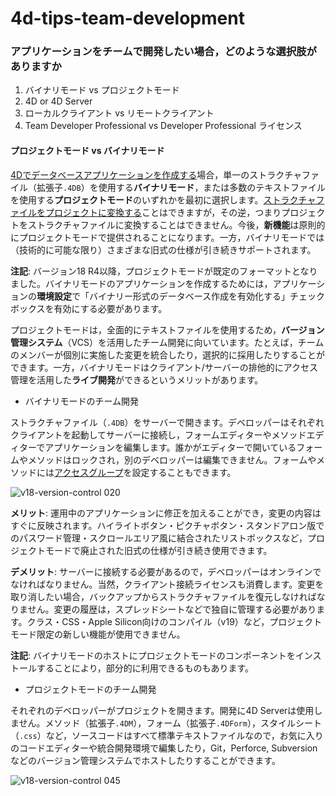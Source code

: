 # 4d-tips-team-development

### アプリケーションをチームで開発したい場合，どのような選択肢がありますか

1. バイナリモード vs プロジェクトモード
2. 4D or 4D Server
3. ローカルクライアント vs リモートクライアント
4. Team Developer Professional vs Developer Professional ライセンス

#### プロジェクトモード vs バイナリモード

[4Dでデータベースアプリケーションを作成する](https://doc.4d.com/4Dv18/4D/18/Creating-a-new-database.300-4575701.ja.html)場合，単一のストラクチャファイル（拡張子`.4DB`）を使用する**バイナリモード**，または多数のテキストファイルを使用する**プロジェクトモード**のいずれかを最初に選択します。[ストラクチャファイルをプロジェクトに変換する](https://doc.4d.com/4Dv18/4D/18/Converting-databases-to-projects.300-4606146.ja.html)ことはできますが，その逆，つまりプロジェクトをストラクチャファイルに変換することはできません。今後，**新機能**は原則的にプロジェクトモードで提供されることになります。一方，バイナリモードでは（技術的に可能な限り）さまざまな旧式の仕様が引き続きサポートされます。

**注記**: バージョン18 R4以降，プロジェクトモードが既定のフォーマットとなりました。バイナリモードのアプリケーションを作成するためには，アプリケーションの**環境設定**で「バイナリー形式のデータベース作成を有効化する」チェックボックスを有効にする必要があります。

プロジェクトモードは，全面的にテキストファイルを使用するため，**バージョン管理システム**（VCS）を活用したチーム開発に向いています。たとえば，チームのメンバーが個別に実施した変更を統合したり，選択的に採用したりすることができます。一方，バイナリモードはクライアント/サーバーの排他的にアクセス管理を活用した**ライブ開発**ができるというメリットがあります。

* バイナリモードのチーム開発

ストラクチャファイル（`.4DB`）をサーバーで開きます。デベロッパーはそれぞれクライアントを起動してサーバーに接続し，フォームエディターやメソッドエディターでアプリケーションを編集します。誰かがエディターで開いているフォームやメソッドはロックされ，別のデベロッパーは編集できません。フォームやメソッドには[アクセスグループ](https://doc.4d.com/4Dv18/4D/18/Assigning-a-group-to-database-objects.300-4575496.ja.html)を設定することもできます。

![v18-version-control 020](https://user-images.githubusercontent.com/1725068/110051746-c1cf7900-7d99-11eb-8009-a70cf76b3001.jpeg)

**メリット**: 運用中のアプリケーションに修正を加えることができ，変更の内容はすぐに反映されます。ハイライトボタン・ピクチャボタン・スタンドアロン版でのパスワード管理・スクロールエリア風に結合されたリストボックスなど，プロジェクトモードで廃止された旧式の仕様が引き続き使用できます。

**デメリット**: サーバーに接続する必要があるので，デベロッパーはオンラインでなければなりません。当然，クライアント接続ライセンスも消費します。変更を取り消したい場合，バックアップからストラクチャファイルを復元しなければなりません。変更の履歴は，スプレッドシートなどで独自に管理する必要があります。クラス・CSS・Apple Silicon向けのコンパイル（v19）など，プロジェクトモード限定の新しい機能が使用できません。

**注記**: バイナリモードのホストにプロジェクトモードのコンポーネントをインストールすることにより，部分的に利用できるものもあります。

* プロジェクトモードのチーム開発

それぞれのデベロッパーがプロジェクトを開きます。開発に4D Serverは使用しません。メソッド（拡張子`.4DM`），フォーム（拡張子`.4DForm`），スタイルシート（`.css`）など，ソースコードはすべて標準テキストファイルなので，お気に入りのコードエディターや統合開発環境で編集したり，Git，Perforce, Subversionなどのバージョン管理システムでホストしたりすることができます。

![v18-version-control 045](https://user-images.githubusercontent.com/1725068/110053871-74550b00-7d9d-11eb-9472-f2d4735ff3b9.jpeg)
